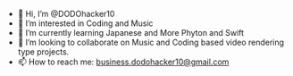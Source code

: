 - 👋 Hi, I’m @DODOhacker10
- 👀 I’m interested in Coding and Music
- 🌱 I’m currently learning Japanese and More Phyton and Swift
- 💞️ I’m looking to collaborate on Music and Coding based video rendering type projects.
- 📫 How to reach me: business.dodohacker10@gmail.com
